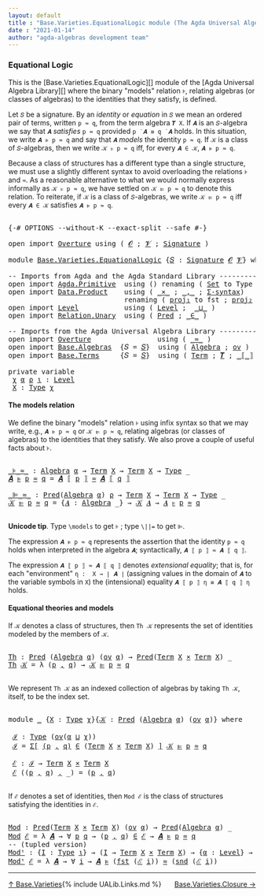 ```yaml
---
layout: default
title : "Base.Varieties.EquationalLogic module (The Agda Universal Algebra Library)"
date : "2021-01-14"
author: "agda-algebras development team"
---
```


### <a id="equational-logic">Equational Logic</a>

This is the [Base.Varieties.EquationalLogic][] module of the [Agda Universal Algebra Library][] where the binary "models" relation `⊧`, relating algebras (or classes of algebras) to the identities that they satisfy, is defined.

Let `𝑆` be a signature. By an *identity* or *equation* in `𝑆` we mean an ordered pair of terms, written `p ≈ q`, from the term algebra `𝑻 X`. If `𝑨` is an `𝑆`-algebra we say that `𝑨` *satisfies* `p ≈ q` provided `p ̇ 𝑨 ≡ q ̇ 𝑨` holds. In this situation, we write `𝑨 ⊧ p ≈ q` and say that `𝑨` *models* the identity `p ≈ q`. If `𝒦` is a class of `𝑆`-algebras, then we write `𝒦 ⊧ p ≈ q` iff, for every `𝑨 ∈ 𝒦`, `𝑨 ⊧ p ≈ q`.

Because a class of structures has a different type than a single structure, we must use a slightly different syntax to avoid overloading the relations `⊧` and `≈`. As a reasonable alternative to what we would normally express informally as `𝒦 ⊧ p ≈ q`, we have settled on `𝒦 ⊫ p ≈ q` to denote this relation.  To reiterate, if `𝒦` is a class of `𝑆`-algebras, we write `𝒦 ⊫ p ≈ q` iff every `𝑨 ∈ 𝒦` satisfies `𝑨 ⊧ p ≈ q`.

<pre class="Agda">

<a id="1310" class="Symbol">{-#</a> <a id="1314" class="Keyword">OPTIONS</a> <a id="1322" class="Pragma">--without-K</a> <a id="1334" class="Pragma">--exact-split</a> <a id="1348" class="Pragma">--safe</a> <a id="1355" class="Symbol">#-}</a>

<a id="1360" class="Keyword">open</a> <a id="1365" class="Keyword">import</a> <a id="1372" href="Overture.html" class="Module">Overture</a> <a id="1381" class="Keyword">using</a> <a id="1387" class="Symbol">(</a> <a id="1389" href="Overture.Signatures.html#648" class="Generalizable">𝓞</a> <a id="1391" class="Symbol">;</a> <a id="1393" href="Overture.Signatures.html#650" class="Generalizable">𝓥</a> <a id="1395" class="Symbol">;</a> <a id="1397" href="Overture.Signatures.html#3291" class="Function">Signature</a> <a id="1407" class="Symbol">)</a>

<a id="1410" class="Keyword">module</a> <a id="1417" href="Base.Varieties.EquationalLogic.html" class="Module">Base.Varieties.EquationalLogic</a> <a id="1448" class="Symbol">{</a><a id="1449" href="Base.Varieties.EquationalLogic.html#1449" class="Bound">𝑆</a> <a id="1451" class="Symbol">:</a> <a id="1453" href="Overture.Signatures.html#3291" class="Function">Signature</a> <a id="1463" href="Overture.Signatures.html#648" class="Generalizable">𝓞</a> <a id="1465" href="Overture.Signatures.html#650" class="Generalizable">𝓥</a><a id="1466" class="Symbol">}</a> <a id="1468" class="Keyword">where</a>

<a id="1475" class="Comment">-- Imports from Agda and the Agda Standard Library ----------------</a>
<a id="1543" class="Keyword">open</a> <a id="1548" class="Keyword">import</a> <a id="1555" href="Agda.Primitive.html" class="Module">Agda.Primitive</a>  <a id="1571" class="Keyword">using</a> <a id="1577" class="Symbol">()</a> <a id="1580" class="Keyword">renaming</a> <a id="1589" class="Symbol">(</a> <a id="1591" href="Agda.Primitive.html#326" class="Primitive">Set</a> <a id="1595" class="Symbol">to</a> <a id="1598" class="Primitive">Type</a> <a id="1603" class="Symbol">)</a>
<a id="1605" class="Keyword">open</a> <a id="1610" class="Keyword">import</a> <a id="1617" href="Data.Product.html" class="Module">Data.Product</a>    <a id="1633" class="Keyword">using</a> <a id="1639" class="Symbol">(</a> <a id="1641" href="Data.Product.html#1167" class="Function Operator">_×_</a> <a id="1645" class="Symbol">;</a> <a id="1647" href="Agda.Builtin.Sigma.html#236" class="InductiveConstructor Operator">_,_</a> <a id="1651" class="Symbol">;</a> <a id="1653" href="Data.Product.html#916" class="Function">Σ-syntax</a><a id="1661" class="Symbol">)</a>
                            <a id="1691" class="Keyword">renaming</a> <a id="1700" class="Symbol">(</a> <a id="1702" href="Agda.Builtin.Sigma.html#252" class="Field">proj₁</a> <a id="1708" class="Symbol">to</a> <a id="1711" class="Field">fst</a> <a id="1715" class="Symbol">;</a> <a id="1717" href="Agda.Builtin.Sigma.html#264" class="Field">proj₂</a> <a id="1723" class="Symbol">to</a> <a id="1726" class="Field">snd</a> <a id="1730" class="Symbol">)</a>
<a id="1732" class="Keyword">open</a> <a id="1737" class="Keyword">import</a> <a id="1744" href="Level.html" class="Module">Level</a>           <a id="1760" class="Keyword">using</a> <a id="1766" class="Symbol">(</a> <a id="1768" href="Agda.Primitive.html#597" class="Postulate">Level</a> <a id="1774" class="Symbol">;</a>  <a id="1777" href="Agda.Primitive.html#810" class="Primitive Operator">_⊔_</a> <a id="1781" class="Symbol">)</a>
<a id="1783" class="Keyword">open</a> <a id="1788" class="Keyword">import</a> <a id="1795" href="Relation.Unary.html" class="Module">Relation.Unary</a>  <a id="1811" class="Keyword">using</a> <a id="1817" class="Symbol">(</a> <a id="1819" href="Relation.Unary.html#1101" class="Function">Pred</a> <a id="1824" class="Symbol">;</a> <a id="1826" href="Relation.Unary.html#1523" class="Function Operator">_∈_</a> <a id="1830" class="Symbol">)</a>

<a id="1833" class="Comment">-- Imports from the Agda Universal Algebra Library ----------------</a>
<a id="1901" class="Keyword">open</a> <a id="1906" class="Keyword">import</a> <a id="1913" href="Overture.html" class="Module">Overture</a>                <a id="1937" class="Keyword">using</a> <a id="1943" class="Symbol">(</a> <a id="1945" href="Overture.Basic.html#9592" class="Function Operator">_≈_</a> <a id="1949" class="Symbol">)</a>
<a id="1951" class="Keyword">open</a> <a id="1956" class="Keyword">import</a> <a id="1963" href="Base.Algebras.html" class="Module">Base.Algebras</a>  <a id="1978" class="Symbol">{</a><a id="1979" class="Argument">𝑆</a> <a id="1981" class="Symbol">=</a> <a id="1983" href="Base.Varieties.EquationalLogic.html#1449" class="Bound">𝑆</a><a id="1984" class="Symbol">}</a>  <a id="1987" class="Keyword">using</a> <a id="1993" class="Symbol">(</a> <a id="1995" href="Base.Algebras.Basic.html#2774" class="Function">Algebra</a> <a id="2003" class="Symbol">;</a> <a id="2005" href="Base.Algebras.Products.html#3097" class="Function">ov</a> <a id="2008" class="Symbol">)</a>
<a id="2010" class="Keyword">open</a> <a id="2015" class="Keyword">import</a> <a id="2022" href="Base.Terms.html" class="Module">Base.Terms</a>     <a id="2037" class="Symbol">{</a><a id="2038" class="Argument">𝑆</a> <a id="2040" class="Symbol">=</a> <a id="2042" href="Base.Varieties.EquationalLogic.html#1449" class="Bound">𝑆</a><a id="2043" class="Symbol">}</a>  <a id="2046" class="Keyword">using</a> <a id="2052" class="Symbol">(</a> <a id="2054" href="Base.Terms.Basic.html#2087" class="Datatype">Term</a> <a id="2059" class="Symbol">;</a> <a id="2061" href="Base.Terms.Basic.html#3369" class="Function">𝑻</a> <a id="2063" class="Symbol">;</a> <a id="2065" href="Base.Terms.Operations.html#2603" class="Function Operator">_⟦_⟧</a> <a id="2070" class="Symbol">)</a>

<a id="2073" class="Keyword">private</a> <a id="2081" class="Keyword">variable</a>
 <a id="2091" href="Base.Varieties.EquationalLogic.html#2091" class="Generalizable">χ</a> <a id="2093" href="Base.Varieties.EquationalLogic.html#2093" class="Generalizable">α</a> <a id="2095" href="Base.Varieties.EquationalLogic.html#2095" class="Generalizable">ρ</a> <a id="2097" href="Base.Varieties.EquationalLogic.html#2097" class="Generalizable">ι</a> <a id="2099" class="Symbol">:</a> <a id="2101" href="Agda.Primitive.html#597" class="Postulate">Level</a>
 <a id="2108" href="Base.Varieties.EquationalLogic.html#2108" class="Generalizable">X</a> <a id="2110" class="Symbol">:</a> <a id="2112" href="Base.Varieties.EquationalLogic.html#1598" class="Primitive">Type</a> <a id="2117" href="Base.Varieties.EquationalLogic.html#2091" class="Generalizable">χ</a>
</pre>

#### <a id="the-models-relation">The models relation</a>

We define the binary "models" relation `⊧` using infix syntax so that we may
write, e.g., `𝑨 ⊧ p ≈ q` or `𝒦 ⊫ p ≈ q`, relating algebras (or classes of
algebras) to the identities that they satisfy. We also prove a couple of useful
facts about `⊧`.

<pre class="Agda">

<a id="_⊧_≈_"></a><a id="2452" href="Base.Varieties.EquationalLogic.html#2452" class="Function Operator">_⊧_≈_</a> <a id="2458" class="Symbol">:</a> <a id="2460" href="Base.Algebras.Basic.html#2774" class="Function">Algebra</a> <a id="2468" href="Base.Varieties.EquationalLogic.html#2093" class="Generalizable">α</a> <a id="2470" class="Symbol">→</a> <a id="2472" href="Base.Terms.Basic.html#2087" class="Datatype">Term</a> <a id="2477" href="Base.Varieties.EquationalLogic.html#2108" class="Generalizable">X</a> <a id="2479" class="Symbol">→</a> <a id="2481" href="Base.Terms.Basic.html#2087" class="Datatype">Term</a> <a id="2486" href="Base.Varieties.EquationalLogic.html#2108" class="Generalizable">X</a> <a id="2488" class="Symbol">→</a> <a id="2490" href="Base.Varieties.EquationalLogic.html#1598" class="Primitive">Type</a> <a id="2495" class="Symbol">_</a>
<a id="2497" href="Base.Varieties.EquationalLogic.html#2497" class="Bound">𝑨</a> <a id="2499" href="Base.Varieties.EquationalLogic.html#2452" class="Function Operator">⊧</a> <a id="2501" href="Base.Varieties.EquationalLogic.html#2501" class="Bound">p</a> <a id="2503" href="Base.Varieties.EquationalLogic.html#2452" class="Function Operator">≈</a> <a id="2505" href="Base.Varieties.EquationalLogic.html#2505" class="Bound">q</a> <a id="2507" class="Symbol">=</a> <a id="2509" href="Base.Varieties.EquationalLogic.html#2497" class="Bound">𝑨</a> <a id="2511" href="Base.Terms.Operations.html#2603" class="Function Operator">⟦</a> <a id="2513" href="Base.Varieties.EquationalLogic.html#2501" class="Bound">p</a> <a id="2515" href="Base.Terms.Operations.html#2603" class="Function Operator">⟧</a> <a id="2517" href="Overture.Basic.html#9592" class="Function Operator">≈</a> <a id="2519" href="Base.Varieties.EquationalLogic.html#2497" class="Bound">𝑨</a> <a id="2521" href="Base.Terms.Operations.html#2603" class="Function Operator">⟦</a> <a id="2523" href="Base.Varieties.EquationalLogic.html#2505" class="Bound">q</a> <a id="2525" href="Base.Terms.Operations.html#2603" class="Function Operator">⟧</a>

<a id="_⊫_≈_"></a><a id="2528" href="Base.Varieties.EquationalLogic.html#2528" class="Function Operator">_⊫_≈_</a> <a id="2534" class="Symbol">:</a> <a id="2536" href="Relation.Unary.html#1101" class="Function">Pred</a><a id="2540" class="Symbol">(</a><a id="2541" href="Base.Algebras.Basic.html#2774" class="Function">Algebra</a> <a id="2549" href="Base.Varieties.EquationalLogic.html#2093" class="Generalizable">α</a><a id="2550" class="Symbol">)</a> <a id="2552" href="Base.Varieties.EquationalLogic.html#2095" class="Generalizable">ρ</a> <a id="2554" class="Symbol">→</a> <a id="2556" href="Base.Terms.Basic.html#2087" class="Datatype">Term</a> <a id="2561" href="Base.Varieties.EquationalLogic.html#2108" class="Generalizable">X</a> <a id="2563" class="Symbol">→</a> <a id="2565" href="Base.Terms.Basic.html#2087" class="Datatype">Term</a> <a id="2570" href="Base.Varieties.EquationalLogic.html#2108" class="Generalizable">X</a> <a id="2572" class="Symbol">→</a> <a id="2574" href="Base.Varieties.EquationalLogic.html#1598" class="Primitive">Type</a> <a id="2579" class="Symbol">_</a>
<a id="2581" href="Base.Varieties.EquationalLogic.html#2581" class="Bound">𝒦</a> <a id="2583" href="Base.Varieties.EquationalLogic.html#2528" class="Function Operator">⊫</a> <a id="2585" href="Base.Varieties.EquationalLogic.html#2585" class="Bound">p</a> <a id="2587" href="Base.Varieties.EquationalLogic.html#2528" class="Function Operator">≈</a> <a id="2589" href="Base.Varieties.EquationalLogic.html#2589" class="Bound">q</a> <a id="2591" class="Symbol">=</a> <a id="2593" class="Symbol">{</a><a id="2594" href="Base.Varieties.EquationalLogic.html#2594" class="Bound">𝑨</a> <a id="2596" class="Symbol">:</a> <a id="2598" href="Base.Algebras.Basic.html#2774" class="Function">Algebra</a> <a id="2606" class="Symbol">_}</a> <a id="2609" class="Symbol">→</a> <a id="2611" href="Base.Varieties.EquationalLogic.html#2581" class="Bound">𝒦</a> <a id="2613" href="Base.Varieties.EquationalLogic.html#2594" class="Bound">𝑨</a> <a id="2615" class="Symbol">→</a> <a id="2617" href="Base.Varieties.EquationalLogic.html#2594" class="Bound">𝑨</a> <a id="2619" href="Base.Varieties.EquationalLogic.html#2452" class="Function Operator">⊧</a> <a id="2621" href="Base.Varieties.EquationalLogic.html#2585" class="Bound">p</a> <a id="2623" href="Base.Varieties.EquationalLogic.html#2452" class="Function Operator">≈</a> <a id="2625" href="Base.Varieties.EquationalLogic.html#2589" class="Bound">q</a>

</pre>

**Unicode tip**. Type `\models` to get `⊧` ; type `\||=` to get `⊫`.

The expression `𝑨 ⊧ p ≈ q` represents the assertion that the identity `p ≈ q`
holds when interpreted in the algebra `𝑨`; syntactically, `𝑨 ⟦ p ⟧ ≈ 𝑨 ⟦ q ⟧`.

The expression `𝑨 ⟦ p ⟧ ≈ 𝑨 ⟦ q ⟧` denotes *extensional equality*; that is,
for each "environment" `η :  X → ∣ 𝑨 ∣` (assigning values in the domain of `𝑨`
to the variable symbols in `X`) the (intensional) equality `𝑨 ⟦ p ⟧ η ≡ 𝑨 ⟦ q ⟧ η`
holds.


#### <a id="equational-theories-and-models">Equational theories and models</a>

If `𝒦` denotes a class of structures, then `Th 𝒦` represents the set of identities
modeled by the members of `𝒦`.

<pre class="Agda">

<a id="Th"></a><a id="3324" href="Base.Varieties.EquationalLogic.html#3324" class="Function">Th</a> <a id="3327" class="Symbol">:</a> <a id="3329" href="Relation.Unary.html#1101" class="Function">Pred</a> <a id="3334" class="Symbol">(</a><a id="3335" href="Base.Algebras.Basic.html#2774" class="Function">Algebra</a> <a id="3343" href="Base.Varieties.EquationalLogic.html#2093" class="Generalizable">α</a><a id="3344" class="Symbol">)</a> <a id="3346" class="Symbol">(</a><a id="3347" href="Base.Algebras.Products.html#3097" class="Function">ov</a> <a id="3350" href="Base.Varieties.EquationalLogic.html#2093" class="Generalizable">α</a><a id="3351" class="Symbol">)</a> <a id="3353" class="Symbol">→</a> <a id="3355" href="Relation.Unary.html#1101" class="Function">Pred</a><a id="3359" class="Symbol">(</a><a id="3360" href="Base.Terms.Basic.html#2087" class="Datatype">Term</a> <a id="3365" href="Base.Varieties.EquationalLogic.html#2108" class="Generalizable">X</a> <a id="3367" href="Data.Product.html#1167" class="Function Operator">×</a> <a id="3369" href="Base.Terms.Basic.html#2087" class="Datatype">Term</a> <a id="3374" href="Base.Varieties.EquationalLogic.html#2108" class="Generalizable">X</a><a id="3375" class="Symbol">)</a> <a id="3377" class="Symbol">_</a>
<a id="3379" href="Base.Varieties.EquationalLogic.html#3324" class="Function">Th</a> <a id="3382" href="Base.Varieties.EquationalLogic.html#3382" class="Bound">𝒦</a> <a id="3384" class="Symbol">=</a> <a id="3386" class="Symbol">λ</a> <a id="3388" class="Symbol">(</a><a id="3389" href="Base.Varieties.EquationalLogic.html#3389" class="Bound">p</a> <a id="3391" href="Agda.Builtin.Sigma.html#236" class="InductiveConstructor Operator">,</a> <a id="3393" href="Base.Varieties.EquationalLogic.html#3393" class="Bound">q</a><a id="3394" class="Symbol">)</a> <a id="3396" class="Symbol">→</a> <a id="3398" href="Base.Varieties.EquationalLogic.html#3382" class="Bound">𝒦</a> <a id="3400" href="Base.Varieties.EquationalLogic.html#2528" class="Function Operator">⊫</a> <a id="3402" href="Base.Varieties.EquationalLogic.html#3389" class="Bound">p</a> <a id="3404" href="Base.Varieties.EquationalLogic.html#2528" class="Function Operator">≈</a> <a id="3406" href="Base.Varieties.EquationalLogic.html#3393" class="Bound">q</a>

</pre>

We represent ``Th 𝒦`` as an indexed collection of algebras by taking `Th 𝒦`,
itself, to be the index set.

<pre class="Agda">

<a id="3542" class="Keyword">module</a> <a id="3549" href="Base.Varieties.EquationalLogic.html#3549" class="Module">_</a> <a id="3551" class="Symbol">{</a><a id="3552" href="Base.Varieties.EquationalLogic.html#3552" class="Bound">X</a> <a id="3554" class="Symbol">:</a> <a id="3556" href="Base.Varieties.EquationalLogic.html#1598" class="Primitive">Type</a> <a id="3561" href="Base.Varieties.EquationalLogic.html#2091" class="Generalizable">χ</a><a id="3562" class="Symbol">}{</a><a id="3564" href="Base.Varieties.EquationalLogic.html#3564" class="Bound">𝒦</a> <a id="3566" class="Symbol">:</a> <a id="3568" href="Relation.Unary.html#1101" class="Function">Pred</a> <a id="3573" class="Symbol">(</a><a id="3574" href="Base.Algebras.Basic.html#2774" class="Function">Algebra</a> <a id="3582" href="Base.Varieties.EquationalLogic.html#2093" class="Generalizable">α</a><a id="3583" class="Symbol">)</a> <a id="3585" class="Symbol">(</a><a id="3586" href="Base.Algebras.Products.html#3097" class="Function">ov</a> <a id="3589" href="Base.Varieties.EquationalLogic.html#2093" class="Generalizable">α</a><a id="3590" class="Symbol">)}</a> <a id="3593" class="Keyword">where</a>

 <a id="3601" href="Base.Varieties.EquationalLogic.html#3601" class="Function">ℐ</a> <a id="3603" class="Symbol">:</a> <a id="3605" href="Base.Varieties.EquationalLogic.html#1598" class="Primitive">Type</a> <a id="3610" class="Symbol">(</a><a id="3611" href="Base.Algebras.Products.html#3097" class="Function">ov</a><a id="3613" class="Symbol">(</a><a id="3614" href="Base.Varieties.EquationalLogic.html#3582" class="Bound">α</a> <a id="3616" href="Agda.Primitive.html#810" class="Primitive Operator">⊔</a> <a id="3618" href="Base.Varieties.EquationalLogic.html#3561" class="Bound">χ</a><a id="3619" class="Symbol">))</a>
 <a id="3623" href="Base.Varieties.EquationalLogic.html#3601" class="Function">ℐ</a> <a id="3625" class="Symbol">=</a> <a id="3627" href="Data.Product.html#916" class="Function">Σ[</a> <a id="3630" href="Base.Varieties.EquationalLogic.html#3630" class="Bound">(</a><a id="3631" href="Base.Varieties.EquationalLogic.html#3631" class="Bound">p</a> <a id="3633" href="Agda.Builtin.Sigma.html#236" class="InductiveConstructor Operator">,</a> <a id="3635" href="Base.Varieties.EquationalLogic.html#3635" class="Bound">q</a><a id="3636" href="Base.Varieties.EquationalLogic.html#3630" class="Bound">)</a> <a id="3638" href="Data.Product.html#916" class="Function">∈</a> <a id="3640" class="Symbol">(</a><a id="3641" href="Base.Terms.Basic.html#2087" class="Datatype">Term</a> <a id="3646" href="Base.Varieties.EquationalLogic.html#3552" class="Bound">X</a> <a id="3648" href="Data.Product.html#1167" class="Function Operator">×</a> <a id="3650" href="Base.Terms.Basic.html#2087" class="Datatype">Term</a> <a id="3655" href="Base.Varieties.EquationalLogic.html#3552" class="Bound">X</a><a id="3656" class="Symbol">)</a> <a id="3658" href="Data.Product.html#916" class="Function">]</a> <a id="3660" href="Base.Varieties.EquationalLogic.html#3564" class="Bound">𝒦</a> <a id="3662" href="Base.Varieties.EquationalLogic.html#2528" class="Function Operator">⊫</a> <a id="3664" href="Base.Varieties.EquationalLogic.html#3631" class="Bound">p</a> <a id="3666" href="Base.Varieties.EquationalLogic.html#2528" class="Function Operator">≈</a> <a id="3668" href="Base.Varieties.EquationalLogic.html#3635" class="Bound">q</a>

 <a id="3672" href="Base.Varieties.EquationalLogic.html#3672" class="Function">ℰ</a> <a id="3674" class="Symbol">:</a> <a id="3676" href="Base.Varieties.EquationalLogic.html#3601" class="Function">ℐ</a> <a id="3678" class="Symbol">→</a> <a id="3680" href="Base.Terms.Basic.html#2087" class="Datatype">Term</a> <a id="3685" href="Base.Varieties.EquationalLogic.html#3552" class="Bound">X</a> <a id="3687" href="Data.Product.html#1167" class="Function Operator">×</a> <a id="3689" href="Base.Terms.Basic.html#2087" class="Datatype">Term</a> <a id="3694" href="Base.Varieties.EquationalLogic.html#3552" class="Bound">X</a>
 <a id="3697" href="Base.Varieties.EquationalLogic.html#3672" class="Function">ℰ</a> <a id="3699" class="Symbol">((</a><a id="3701" href="Base.Varieties.EquationalLogic.html#3701" class="Bound">p</a> <a id="3703" href="Agda.Builtin.Sigma.html#236" class="InductiveConstructor Operator">,</a> <a id="3705" href="Base.Varieties.EquationalLogic.html#3705" class="Bound">q</a><a id="3706" class="Symbol">)</a> <a id="3708" href="Agda.Builtin.Sigma.html#236" class="InductiveConstructor Operator">,</a> <a id="3710" class="Symbol">_)</a> <a id="3713" class="Symbol">=</a> <a id="3715" class="Symbol">(</a><a id="3716" href="Base.Varieties.EquationalLogic.html#3701" class="Bound">p</a> <a id="3718" href="Agda.Builtin.Sigma.html#236" class="InductiveConstructor Operator">,</a> <a id="3720" href="Base.Varieties.EquationalLogic.html#3705" class="Bound">q</a><a id="3721" class="Symbol">)</a>

</pre>

If `ℰ` denotes a set of identities, then `Mod ℰ` is the class of structures
satisfying the identities in `ℰ`.

<pre class="Agda">

<a id="Mod"></a><a id="3861" href="Base.Varieties.EquationalLogic.html#3861" class="Function">Mod</a> <a id="3865" class="Symbol">:</a> <a id="3867" href="Relation.Unary.html#1101" class="Function">Pred</a><a id="3871" class="Symbol">(</a><a id="3872" href="Base.Terms.Basic.html#2087" class="Datatype">Term</a> <a id="3877" href="Base.Varieties.EquationalLogic.html#2108" class="Generalizable">X</a> <a id="3879" href="Data.Product.html#1167" class="Function Operator">×</a> <a id="3881" href="Base.Terms.Basic.html#2087" class="Datatype">Term</a> <a id="3886" href="Base.Varieties.EquationalLogic.html#2108" class="Generalizable">X</a><a id="3887" class="Symbol">)</a> <a id="3889" class="Symbol">(</a><a id="3890" href="Base.Algebras.Products.html#3097" class="Function">ov</a> <a id="3893" href="Base.Varieties.EquationalLogic.html#2093" class="Generalizable">α</a><a id="3894" class="Symbol">)</a> <a id="3896" class="Symbol">→</a> <a id="3898" href="Relation.Unary.html#1101" class="Function">Pred</a><a id="3902" class="Symbol">(</a><a id="3903" href="Base.Algebras.Basic.html#2774" class="Function">Algebra</a> <a id="3911" href="Base.Varieties.EquationalLogic.html#2093" class="Generalizable">α</a><a id="3912" class="Symbol">)</a> <a id="3914" class="Symbol">_</a>
<a id="3916" href="Base.Varieties.EquationalLogic.html#3861" class="Function">Mod</a> <a id="3920" href="Base.Varieties.EquationalLogic.html#3920" class="Bound">ℰ</a> <a id="3922" class="Symbol">=</a> <a id="3924" class="Symbol">λ</a> <a id="3926" href="Base.Varieties.EquationalLogic.html#3926" class="Bound">𝑨</a> <a id="3928" class="Symbol">→</a> <a id="3930" class="Symbol">∀</a> <a id="3932" href="Base.Varieties.EquationalLogic.html#3932" class="Bound">p</a> <a id="3934" href="Base.Varieties.EquationalLogic.html#3934" class="Bound">q</a> <a id="3936" class="Symbol">→</a> <a id="3938" class="Symbol">(</a><a id="3939" href="Base.Varieties.EquationalLogic.html#3932" class="Bound">p</a> <a id="3941" href="Agda.Builtin.Sigma.html#236" class="InductiveConstructor Operator">,</a> <a id="3943" href="Base.Varieties.EquationalLogic.html#3934" class="Bound">q</a><a id="3944" class="Symbol">)</a> <a id="3946" href="Relation.Unary.html#1523" class="Function Operator">∈</a> <a id="3948" href="Base.Varieties.EquationalLogic.html#3920" class="Bound">ℰ</a> <a id="3950" class="Symbol">→</a> <a id="3952" href="Base.Varieties.EquationalLogic.html#3926" class="Bound">𝑨</a> <a id="3954" href="Base.Varieties.EquationalLogic.html#2452" class="Function Operator">⊧</a> <a id="3956" href="Base.Varieties.EquationalLogic.html#3932" class="Bound">p</a> <a id="3958" href="Base.Varieties.EquationalLogic.html#2452" class="Function Operator">≈</a> <a id="3960" href="Base.Varieties.EquationalLogic.html#3934" class="Bound">q</a>
<a id="3962" class="Comment">-- (tupled version)</a>
<a id="Modᵗ"></a><a id="3982" href="Base.Varieties.EquationalLogic.html#3982" class="Function">Modᵗ</a> <a id="3987" class="Symbol">:</a> <a id="3989" class="Symbol">{</a><a id="3990" href="Base.Varieties.EquationalLogic.html#3990" class="Bound">I</a> <a id="3992" class="Symbol">:</a> <a id="3994" href="Base.Varieties.EquationalLogic.html#1598" class="Primitive">Type</a> <a id="3999" href="Base.Varieties.EquationalLogic.html#2097" class="Generalizable">ι</a><a id="4000" class="Symbol">}</a> <a id="4002" class="Symbol">→</a> <a id="4004" class="Symbol">(</a><a id="4005" href="Base.Varieties.EquationalLogic.html#3990" class="Bound">I</a> <a id="4007" class="Symbol">→</a> <a id="4009" href="Base.Terms.Basic.html#2087" class="Datatype">Term</a> <a id="4014" href="Base.Varieties.EquationalLogic.html#2108" class="Generalizable">X</a> <a id="4016" href="Data.Product.html#1167" class="Function Operator">×</a> <a id="4018" href="Base.Terms.Basic.html#2087" class="Datatype">Term</a> <a id="4023" href="Base.Varieties.EquationalLogic.html#2108" class="Generalizable">X</a><a id="4024" class="Symbol">)</a> <a id="4026" class="Symbol">→</a> <a id="4028" class="Symbol">{</a><a id="4029" href="Base.Varieties.EquationalLogic.html#4029" class="Bound">α</a> <a id="4031" class="Symbol">:</a> <a id="4033" href="Agda.Primitive.html#597" class="Postulate">Level</a><a id="4038" class="Symbol">}</a> <a id="4040" class="Symbol">→</a> <a id="4042" href="Relation.Unary.html#1101" class="Function">Pred</a><a id="4046" class="Symbol">(</a><a id="4047" href="Base.Algebras.Basic.html#2774" class="Function">Algebra</a> <a id="4055" href="Base.Varieties.EquationalLogic.html#4029" class="Bound">α</a><a id="4056" class="Symbol">)</a> <a id="4058" class="Symbol">_</a>
<a id="4060" href="Base.Varieties.EquationalLogic.html#3982" class="Function">Modᵗ</a> <a id="4065" href="Base.Varieties.EquationalLogic.html#4065" class="Bound">ℰ</a> <a id="4067" class="Symbol">=</a> <a id="4069" class="Symbol">λ</a> <a id="4071" href="Base.Varieties.EquationalLogic.html#4071" class="Bound">𝑨</a> <a id="4073" class="Symbol">→</a> <a id="4075" class="Symbol">∀</a> <a id="4077" href="Base.Varieties.EquationalLogic.html#4077" class="Bound">i</a> <a id="4079" class="Symbol">→</a> <a id="4081" href="Base.Varieties.EquationalLogic.html#4071" class="Bound">𝑨</a> <a id="4083" href="Base.Varieties.EquationalLogic.html#2452" class="Function Operator">⊧</a> <a id="4085" class="Symbol">(</a><a id="4086" href="Base.Varieties.EquationalLogic.html#1711" class="Field">fst</a> <a id="4090" class="Symbol">(</a><a id="4091" href="Base.Varieties.EquationalLogic.html#4065" class="Bound">ℰ</a> <a id="4093" href="Base.Varieties.EquationalLogic.html#4077" class="Bound">i</a><a id="4094" class="Symbol">))</a> <a id="4097" href="Base.Varieties.EquationalLogic.html#2452" class="Function Operator">≈</a> <a id="4099" class="Symbol">(</a><a id="4100" href="Base.Varieties.EquationalLogic.html#1726" class="Field">snd</a> <a id="4104" class="Symbol">(</a><a id="4105" href="Base.Varieties.EquationalLogic.html#4065" class="Bound">ℰ</a> <a id="4107" href="Base.Varieties.EquationalLogic.html#4077" class="Bound">i</a><a id="4108" class="Symbol">))</a>
</pre>

-------------------------------------

<span style="float:left;">[↑ Base.Varieties](Base.Varieties.html)</span>
<span style="float:right;">[Base.Varieties.Closure →](Base.Varieties.Closure.html)</span>

{% include UALib.Links.md %}

